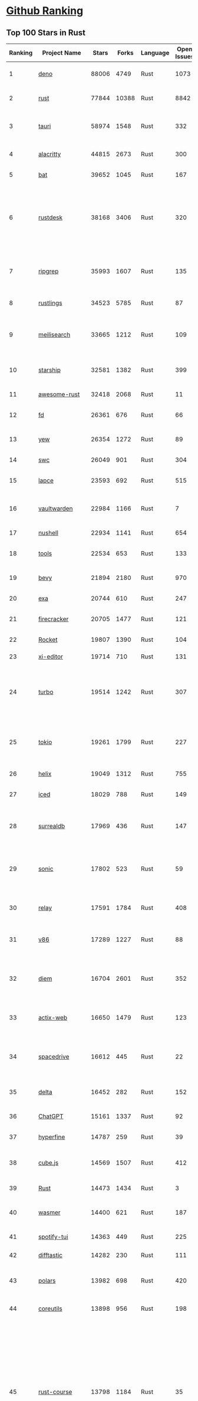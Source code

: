 [Github Ranking](../README.md)
==========

## Top 100 Stars in Rust

| Ranking | Project Name | Stars | Forks | Language | Open Issues | Description | Last Commit |
| ------- | ------------ | ----- | ----- | -------- | ----------- | ----------- | ----------- |
| 1 | [deno](https://github.com/denoland/deno) | 88006 | 4749 | Rust | 1073 | A modern runtime for JavaScript and TypeScript. | 2023-02-17T02:45:18Z |
| 2 | [rust](https://github.com/rust-lang/rust) | 77844 | 10388 | Rust | 8842 | Empowering everyone to build reliable and efficient software. | 2023-02-17T03:03:48Z |
| 3 | [tauri](https://github.com/tauri-apps/tauri) | 58974 | 1548 | Rust | 332 | Build smaller, faster, and more secure desktop applications with a web frontend. | 2023-02-17T00:13:18Z |
| 4 | [alacritty](https://github.com/alacritty/alacritty) | 44815 | 2673 | Rust | 300 | A cross-platform, OpenGL terminal emulator. | 2023-02-16T22:00:34Z |
| 5 | [bat](https://github.com/sharkdp/bat) | 39652 | 1045 | Rust | 167 | A cat(1) clone with wings. | 2023-02-13T22:08:09Z |
| 6 | [rustdesk](https://github.com/rustdesk/rustdesk) | 38168 | 3406 | Rust | 320 | Open source virtual / remote desktop infrastructure for everyone! The open source TeamViewer alternative. Display and control your PC and Android devices from anywhere at anytime. | 2023-02-17T01:40:32Z |
| 7 | [ripgrep](https://github.com/BurntSushi/ripgrep) | 35993 | 1607 | Rust | 135 | ripgrep recursively searches directories for a regex pattern while respecting your gitignore | 2023-02-12T05:46:21Z |
| 8 | [rustlings](https://github.com/rust-lang/rustlings) | 34523 | 5785 | Rust | 87 | :crab: Small exercises to get you used to reading and writing Rust code! | 2023-02-16T07:37:17Z |
| 9 | [meilisearch](https://github.com/meilisearch/meilisearch) | 33665 | 1212 | Rust | 109 | A lightning-fast search engine that fits effortlessly into your apps, websites, and workflow. | 2023-02-16T17:42:54Z |
| 10 | [starship](https://github.com/starship/starship) | 32581 | 1382 | Rust | 399 | ☄🌌️  The minimal, blazing-fast, and infinitely customizable prompt for any shell! | 2023-02-17T02:51:58Z |
| 11 | [awesome-rust](https://github.com/rust-unofficial/awesome-rust) | 32418 | 2068 | Rust | 11 | A curated list of Rust code and resources. | 2023-02-16T22:10:07Z |
| 12 | [fd](https://github.com/sharkdp/fd) | 26361 | 676 | Rust | 66 | A simple, fast and user-friendly alternative to 'find' | 2023-02-07T13:43:43Z |
| 13 | [yew](https://github.com/yewstack/yew) | 26354 | 1272 | Rust | 89 | Rust / Wasm framework for building client web apps | 2023-02-10T18:02:18Z |
| 14 | [swc](https://github.com/swc-project/swc) | 26049 | 901 | Rust | 304 | Rust-based platform for the Web | 2023-02-17T00:35:53Z |
| 15 | [lapce](https://github.com/lapce/lapce) | 23593 | 692 | Rust | 515 | Lightning-fast and Powerful Code Editor written in Rust | 2023-02-17T01:09:40Z |
| 16 | [vaultwarden](https://github.com/dani-garcia/vaultwarden) | 22984 | 1166 | Rust | 7 | Unofficial Bitwarden compatible server written in Rust, formerly known as bitwarden_rs | 2023-02-16T16:35:01Z |
| 17 | [nushell](https://github.com/nushell/nushell) | 22934 | 1141 | Rust | 654 | A new type of shell | 2023-02-16T22:18:17Z |
| 18 | [tools](https://github.com/rome/tools) | 22534 | 653 | Rust | 133 | Unified developer tools for JavaScript, TypeScript, and the web | 2023-02-16T17:54:34Z |
| 19 | [bevy](https://github.com/bevyengine/bevy) | 21894 | 2180 | Rust | 970 | A refreshingly simple data-driven game engine built in Rust | 2023-02-17T02:19:20Z |
| 20 | [exa](https://github.com/ogham/exa) | 20744 | 610 | Rust | 247 | A modern replacement for ‘ls’. | 2023-02-16T23:56:44Z |
| 21 | [firecracker](https://github.com/firecracker-microvm/firecracker) | 20705 | 1477 | Rust | 121 | Secure and fast microVMs for serverless computing. | 2023-02-17T01:58:14Z |
| 22 | [Rocket](https://github.com/SergioBenitez/Rocket) | 19807 | 1390 | Rust | 104 | A web framework for Rust. | 2023-02-15T22:50:02Z |
| 23 | [xi-editor](https://github.com/xi-editor/xi-editor) | 19714 | 710 | Rust | 131 | A modern editor with a backend written in Rust. | 2023-02-01T16:30:16Z |
| 24 | [turbo](https://github.com/vercel/turbo) | 19514 | 1242 | Rust | 307 | Incremental bundler and build system optimized for JavaScript and TypeScript, written in Rust – including Turbopack and Turborepo. | 2023-02-17T02:57:27Z |
| 25 | [tokio](https://github.com/tokio-rs/tokio) | 19261 | 1799 | Rust | 227 | A runtime for writing reliable asynchronous applications with Rust. Provides I/O, networking, scheduling, timers, ... | 2023-02-16T01:57:28Z |
| 26 | [helix](https://github.com/helix-editor/helix) | 19049 | 1312 | Rust | 755 | A post-modern modal text editor. | 2023-02-17T02:44:34Z |
| 27 | [iced](https://github.com/iced-rs/iced) | 18029 | 788 | Rust | 149 | A cross-platform GUI library for Rust, inspired by Elm | 2023-02-16T15:32:07Z |
| 28 | [surrealdb](https://github.com/surrealdb/surrealdb) | 17969 | 436 | Rust | 147 | A scalable, distributed, collaborative, document-graph database, for the realtime web | 2023-02-16T12:22:40Z |
| 29 | [sonic](https://github.com/valeriansaliou/sonic) | 17802 | 523 | Rust | 59 | 🦔 Fast, lightweight & schema-less search backend. An alternative to Elasticsearch that runs on a few MBs of RAM. | 2023-01-08T19:14:14Z |
| 30 | [relay](https://github.com/facebook/relay) | 17591 | 1784 | Rust | 408 | Relay is a JavaScript framework for building data-driven React applications. | 2023-02-17T02:22:06Z |
| 31 | [v86](https://github.com/copy/v86) | 17289 | 1227 | Rust | 88 | x86 virtualization in your browser, recompiling x86 to wasm on the fly | 2023-01-06T15:35:16Z |
| 32 | [diem](https://github.com/diem/diem) | 16704 | 2601 | Rust | 352 | Diem’s mission is to build a trusted and innovative financial network that empowers people and businesses around the world. | 2023-02-16T07:53:32Z |
| 33 | [actix-web](https://github.com/actix/actix-web) | 16650 | 1479 | Rust | 123 | Actix Web is a powerful, pragmatic, and extremely fast web framework for Rust. | 2023-02-13T23:48:09Z |
| 34 | [spacedrive](https://github.com/spacedriveapp/spacedrive) | 16612 | 445 | Rust | 22 | Spacedrive is an open source cross-platform file explorer, powered by a virtual distributed filesystem written in Rust. | 2023-02-16T20:24:42Z |
| 35 | [delta](https://github.com/dandavison/delta) | 16452 | 282 | Rust | 152 | A syntax-highlighting pager for git, diff, and grep output | 2023-02-09T06:02:53Z |
| 36 | [ChatGPT](https://github.com/lencx/ChatGPT) | 15161 | 1337 | Rust | 92 | 🔮 ChatGPT Desktop Application (Mac, Windows and Linux) | 2023-02-17T01:03:36Z |
| 37 | [hyperfine](https://github.com/sharkdp/hyperfine) | 14787 | 259 | Rust | 39 | A command-line benchmarking tool | 2023-02-01T11:37:44Z |
| 38 | [cube.js](https://github.com/cube-js/cube.js) | 14569 | 1507 | Rust | 412 | 📊  Cube — The Semantic Layer for Building Data Applications | 2023-02-16T22:24:26Z |
| 39 | [Rust](https://github.com/TheAlgorithms/Rust) | 14473 | 1434 | Rust | 3 |  All Algorithms implemented in Rust  | 2023-02-15T18:28:14Z |
| 40 | [wasmer](https://github.com/wasmerio/wasmer) | 14400 | 621 | Rust | 187 | 🚀 The leading WebAssembly Runtime supporting WASI and Emscripten | 2023-02-16T20:54:13Z |
| 41 | [spotify-tui](https://github.com/Rigellute/spotify-tui) | 14363 | 449 | Rust | 225 | Spotify for the terminal written in Rust 🚀 | 2023-01-20T22:39:05Z |
| 42 | [difftastic](https://github.com/Wilfred/difftastic) | 14282 | 230 | Rust | 111 | a structural diff that understands syntax 🟥🟩 | 2023-02-16T16:04:39Z |
| 43 | [polars](https://github.com/pola-rs/polars) | 13982 | 698 | Rust | 420 | Fast multi-threaded, hybrid-out-of-core DataFrame library in Rust \| Python \| Node.js | 2023-02-16T23:39:04Z |
| 44 | [coreutils](https://github.com/uutils/coreutils) | 13898 | 956 | Rust | 198 | Cross-platform Rust rewrite of the GNU coreutils | 2023-02-17T02:35:23Z |
| 45 | [rust-course](https://github.com/sunface/rust-course) | 13798 | 1184 | Rust | 35 | “连续六年成为全世界最受喜爱的语言，无 GC 也无需手动内存管理、极高的性能和安全性、过程/OO/函数式编程、优秀的包管理、JS 未来基石" — 工作之余的第二语言来试试 Rust 吧。<<Rust语言圣经>>拥有全面且深入的讲解、生动贴切的示例、德芙般丝滑的内容，甚至还有JS程序员关注的 WASM 和 Deno 等专题。这可能是目前最用心的 Rust 中文学习教程 / Book  | 2023-02-16T06:00:09Z |
| 46 | [RustPython](https://github.com/RustPython/RustPython) | 13609 | 923 | Rust | 232 | A Python Interpreter written in Rust | 2023-02-17T03:02:32Z |
| 47 | [egui](https://github.com/emilk/egui) | 13444 | 943 | Rust | 345 | egui: an easy-to-use immediate mode GUI in Rust that runs on both web and native | 2023-02-15T19:14:12Z |
| 48 | [anki](https://github.com/ankitects/anki) | 13229 | 1655 | Rust | 99 | Anki for desktop computers | 2023-02-17T02:28:34Z |
| 49 | [vector](https://github.com/vectordotdev/vector) | 12733 | 1010 | Rust | 1597 | A high-performance observability data pipeline. | 2023-02-17T00:36:02Z |
| 50 | [tikv](https://github.com/tikv/tikv) | 12649 | 1911 | Rust | 948 | Distributed transactional key-value database, originally created to complement TiDB | 2023-02-16T13:12:10Z |
| 51 | [mdBook](https://github.com/rust-lang/mdBook) | 12531 | 1286 | Rust | 352 | Create book from markdown files. Like Gitbook but implemented in Rust | 2023-02-15T13:26:00Z |
| 52 | [navi](https://github.com/denisidoro/navi) | 12489 | 454 | Rust | 47 | An interactive cheatsheet tool for the command-line | 2022-12-21T11:06:29Z |
| 53 | [gitui](https://github.com/extrawurst/gitui) | 12290 | 386 | Rust | 99 | Blazing 💥 fast terminal-ui for git written in rust 🦀 | 2023-02-16T02:57:53Z |
| 54 | [book](https://github.com/rust-lang/book) | 11549 | 2718 | Rust | 167 | The Rust Programming Language | 2023-02-16T20:56:07Z |
| 55 | [ruffle](https://github.com/ruffle-rs/ruffle) | 11494 | 581 | Rust | 2330 | A Flash Player emulator written in Rust | 2023-02-17T01:24:32Z |
| 56 | [wasmtime](https://github.com/bytecodealliance/wasmtime) | 11454 | 913 | Rust | 468 | A fast and secure runtime for WebAssembly | 2023-02-17T03:00:00Z |
| 57 | [rust-analyzer](https://github.com/rust-lang/rust-analyzer) | 11413 | 1175 | Rust | 1162 | A Rust compiler front-end for IDEs | 2023-02-17T00:39:45Z |
| 58 | [hyper](https://github.com/hyperium/hyper) | 11241 | 1323 | Rust | 176 | An HTTP library for Rust | 2023-02-16T21:53:28Z |
| 59 | [Pake](https://github.com/tw93/Pake) | 11103 | 820 | Rust | 6 | 🤱🏻 Turn any webpage into a desktop app with Rust.  🤱🏻 很简单的用 Rust 打包网页生成很小的桌面 App | 2023-02-15T11:19:22Z |
| 60 | [carbonyl](https://github.com/fathyb/carbonyl) | 10965 | 247 | Rust | 27 | Chromium running inside your terminal | 2023-02-15T20:03:21Z |
| 61 | [static-analysis](https://github.com/analysis-tools-dev/static-analysis) | 10893 | 1225 | Rust | 4 | ⚙️ A curated list of static analysis (SAST) tools and linters for all programming languages, config files, build tools, and more. The focus is on tools which improve code quality. | 2023-02-16T22:04:38Z |
| 62 | [tree-sitter](https://github.com/tree-sitter/tree-sitter) | 10864 | 618 | Rust | 350 | An incremental parsing system for programming tools | 2023-02-16T20:27:40Z |
| 63 | [clap](https://github.com/clap-rs/clap) | 10690 | 886 | Rust | 208 | A full featured, fast Command Line Argument Parser for Rust | 2023-02-15T17:34:46Z |
| 64 | [just](https://github.com/casey/just) | 10684 | 268 | Rust | 153 | 🤖 Just a command runner | 2023-02-09T06:18:44Z |
| 65 | [rust-raspberrypi-OS-tutorials](https://github.com/rust-embedded/rust-raspberrypi-OS-tutorials) | 10436 | 627 | Rust | 1 | :books: Learn to write an embedded OS in Rust :crab: | 2022-12-30T20:30:34Z |
| 66 | [zola](https://github.com/getzola/zola) | 10311 | 735 | Rust | 164 | A fast static site generator in a single binary with everything built-in. https://www.getzola.org | 2023-02-16T21:42:10Z |
| 67 | [fnm](https://github.com/Schniz/fnm) | 10304 | 297 | Rust | 89 | 🚀 Fast and simple Node.js version manager, built in Rust | 2023-02-17T01:59:55Z |
| 68 | [zellij](https://github.com/zellij-org/zellij) | 10023 | 307 | Rust | 381 | A terminal workspace with batteries included | 2023-02-16T17:07:44Z |
| 69 | [solana](https://github.com/solana-labs/solana) | 10020 | 2763 | Rust | 790 | Web-Scale Blockchain for fast, secure, scalable, decentralized apps and marketplaces. | 2023-02-17T03:01:01Z |
| 70 | [diesel](https://github.com/diesel-rs/diesel) | 9912 | 875 | Rust | 96 | A safe, extensible ORM and Query Builder for Rust | 2023-02-16T07:46:23Z |
| 71 | [cargo](https://github.com/rust-lang/cargo) | 9817 | 1924 | Rust | 1350 | The Rust package manager | 2023-02-17T00:38:12Z |
| 72 | [tui-rs](https://github.com/fdehau/tui-rs) | 9738 | 458 | Rust | 91 | Build terminal user interfaces and dashboards using Rust | 2023-02-11T17:30:31Z |
| 73 | [py-spy](https://github.com/benfred/py-spy) | 9736 | 347 | Rust | 94 | Sampling profiler for Python programs | 2023-02-09T02:21:20Z |
| 74 | [neovide](https://github.com/neovide/neovide) | 9549 | 374 | Rust | 336 | No Nonsense Neovim Client in Rust | 2023-02-10T14:52:01Z |
| 75 | [czkawka](https://github.com/qarmin/czkawka) | 9528 | 267 | Rust | 235 | Multi functional app to find duplicates, empty folders, similar images etc. | 2023-02-16T18:47:35Z |
| 76 | [zoxide](https://github.com/ajeetdsouza/zoxide) | 9358 | 340 | Rust | 29 | A smarter cd command. Supports all major shells. | 2023-02-13T03:42:53Z |
| 77 | [RustScan](https://github.com/RustScan/RustScan) | 9203 | 671 | Rust | 89 | 🤖 The Modern Port Scanner 🤖 | 2023-02-04T00:43:33Z |
| 78 | [lsd](https://github.com/Peltoche/lsd) | 9194 | 305 | Rust | 93 | The next gen ls command | 2023-02-02T16:21:03Z |
| 79 | [xsv](https://github.com/BurntSushi/xsv) | 9172 | 290 | Rust | 108 | A fast CSV command line toolkit written in Rust. | 2022-12-22T10:10:37Z |
| 80 | [comprehensive-rust](https://github.com/google/comprehensive-rust) | 9098 | 411 | Rust | 36 | This is the Rust course used by the Android team at Google. It provides you the material to quickly teach Rust to everyone. | 2023-02-17T03:00:16Z |
| 81 | [rust-clippy](https://github.com/rust-lang/rust-clippy) | 8949 | 1181 | Rust | 1621 | A bunch of lints to catch common mistakes and improve your Rust code. Book: https://doc.rust-lang.org/clippy/ | 2023-02-16T23:48:39Z |
| 82 | [ruff](https://github.com/charliermarsh/ruff) | 8638 | 267 | Rust | 183 | An extremely fast Python linter, written in Rust. | 2023-02-17T03:02:27Z |
| 83 | [spotifyd](https://github.com/Spotifyd/spotifyd) | 8628 | 406 | Rust | 58 | A spotify daemon | 2023-02-02T00:24:07Z |
| 84 | [axum](https://github.com/tokio-rs/axum) | 8585 | 595 | Rust | 18 | Ergonomic and modular web framework built with Tokio, Tower, and Hyper | 2023-02-16T22:34:31Z |
| 85 | [druid](https://github.com/linebender/druid) | 8536 | 544 | Rust | 257 | A data-first Rust-native UI design toolkit.  | 2023-02-15T15:18:02Z |
| 86 | [xray](https://github.com/atom-archive/xray) | 8532 | 245 | Rust | 16 | An experimental next-generation Electron-based text editor | 2019-07-22T17:46:06Z |
| 87 | [talent-plan](https://github.com/pingcap/talent-plan) | 8455 | 1117 | Rust | 96 | open source training courses about distributed database and distributed systems | 2023-01-26T16:44:49Z |
| 88 | [broot](https://github.com/Canop/broot) | 8184 | 193 | Rust | 158 | A new way to see and navigate directory trees : https://dystroy.org/broot | 2023-02-10T14:31:06Z |
| 89 | [rayon](https://github.com/rayon-rs/rayon) | 8037 | 406 | Rust | 153 | Rayon: A data parallelism library for Rust | 2023-02-15T23:15:17Z |
| 90 | [sqlx](https://github.com/launchbadge/sqlx) | 7966 | 820 | Rust | 402 | 🧰 The Rust SQL Toolkit. An async, pure Rust SQL crate featuring compile-time checked queries without a DSL. Supports PostgreSQL, MySQL, SQLite, and MSSQL. | 2023-02-16T14:11:54Z |
| 91 | [substrate](https://github.com/paritytech/substrate) | 7906 | 2523 | Rust | 994 | Substrate: The platform for blockchain innovators | 2023-02-16T22:49:29Z |
| 92 | [universal-android-debloater](https://github.com/0x192/universal-android-debloater) | 7880 | 462 | Rust | 192 | Cross-platform GUI written in Rust using ADB to debloat non-rooted android devices. Improve your privacy, the security and battery life of your device. | 2023-02-16T16:30:58Z |
| 93 | [amethyst](https://github.com/amethyst/amethyst) | 7877 | 774 | Rust | 0 | Data-oriented and data-driven game engine written in Rust | 2021-12-06T18:23:49Z |
| 94 | [windows-rs](https://github.com/microsoft/windows-rs) | 7837 | 339 | Rust | 31 | Rust for Windows | 2023-02-15T19:52:02Z |
| 95 | [nom](https://github.com/rust-bakery/nom) | 7741 | 748 | Rust | 182 | Rust parser combinator framework | 2023-02-16T23:27:35Z |
| 96 | [tokei](https://github.com/XAMPPRocky/tokei) | 7716 | 398 | Rust | 92 | Count your code, quickly. | 2023-02-06T15:17:57Z |
| 97 | [warp](https://github.com/seanmonstar/warp) | 7697 | 648 | Rust | 159 | A super-easy, composable, web server framework for warp speeds. | 2023-01-30T13:41:25Z |
| 98 | [actix](https://github.com/actix/actix) | 7692 | 613 | Rust | 35 | Actor framework for Rust. | 2023-01-27T16:50:49Z |
| 99 | [bandwhich](https://github.com/imsnif/bandwhich) | 7662 | 235 | Rust | 52 | Terminal bandwidth utilization tool | 2023-01-22T17:46:27Z |
| 100 | [tantivy](https://github.com/quickwit-oss/tantivy) | 7650 | 459 | Rust | 235 | Tantivy is a full-text search engine library inspired by Apache Lucene and written in Rust | 2023-02-17T02:52:41Z |

